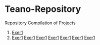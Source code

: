 # Teano-Repository
Repository Compilation of Projects


1. <a href="exer1 (1).ipynb">Exer1</a>
2. <a href="exer1 (1).ipynb">Exer1</a>
<a href="exer1 (1).ipynb">Exer1</a>
<a href="exer1 (1).ipynb">Exer1</a>
<a href="exer1 (1).ipynb">Exer1</a>
<a href="exer1 (1).ipynb">Exer1</a>
<a href="exer1 (1).ipynb">Exer1</a>
<a href="exer1 (1).ipynb">Exer1</a>
